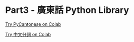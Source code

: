 # Part3 - 廣東話 Python Library

[Try PyCantonese on Colab](https://colab.research.google.com/github/scottykwok/cantonese-selfish-project/blob/main/Part3_PyCantonese_Jieba/PyCantonese.ipynb)

[Try 中文分詞 on Colab](https://colab.research.google.com/github/scottykwok/cantonese-selfish-project/blob/main/Part3_PyCantonese_Jieba/%E4%B8%AD%E6%96%87%E5%88%86%E8%A9%9E.ipynb)
